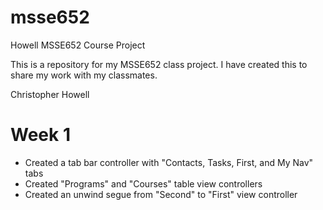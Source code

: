 msse652
=======

Howell MSSE652 Course Project

This is a repository for my MSSE652 class project. I have created this to share my work with my classmates.

Christopher Howell

Week 1 
=======
- Created a tab bar controller with "Contacts, Tasks, First, and My Nav" tabs
- Created "Programs" and "Courses" table view controllers
- Created an unwind segue from "Second" to "First" view controller
